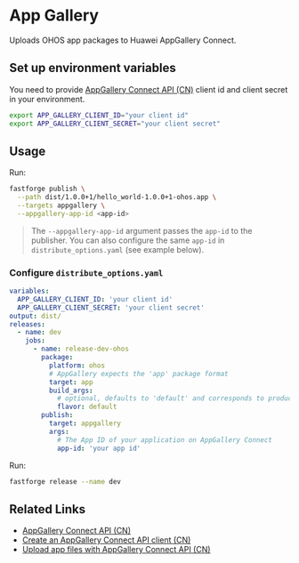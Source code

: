 # App Gallery

Uploads OHOS app packages to Huawei AppGallery Connect.

## Set up environment variables

You need to provide [AppGallery Connect API (CN)](https://developer.huawei.com/consumer/cn/doc/app/agc-help-connect-api-0000002236015554) client id and client secret in your environment.

```bash
export APP_GALLERY_CLIENT_ID="your client id"
export APP_GALLERY_CLIENT_SECRET="your client secret"
```

## Usage

Run:

```bash
fastforge publish \
  --path dist/1.0.0+1/hello_world-1.0.0+1-ohos.app \
  --targets appgallery \
  --appgallery-app-id <app-id>
```

> The `--appgallery-app-id` argument passes the `app-id` to the publisher. You can also configure the same `app-id` in `distribute_options.yaml` (see example below).

### Configure `distribute_options.yaml`

```yaml
variables:
  APP_GALLERY_CLIENT_ID: 'your client id'
  APP_GALLERY_CLIENT_SECRET: 'your client secret'
output: dist/
releases:
  - name: dev
    jobs:
      - name: release-dev-ohos
        package:
          platform: ohos
          # AppGallery expects the 'app' package format
          target: app
          build_args:
            # optional, defaults to 'default' and corresponds to product name in OHOS
            flavor: default
        publish:
          target: appgallery
          args:
            # The App ID of your application on AppGallery Connect
            app-id: 'your app id'
```

Run:

```bash
fastforge release --name dev
```

## Related Links

- [AppGallery Connect API (CN)](https://developer.huawei.com/consumer/cn/doc/app/agc-help-connect-api-0000002236015554)
- [Create an AppGallery Connect API client (CN)](https://developer.huawei.com/consumer/cn/doc/app/agc-help-connect-api-obtain-server-auth-0000002271134661#section103mcpsimp)
- [Upload app files with AppGallery Connect API (CN)](https://developer.huawei.com/consumer/cn/doc/app/agc-help-publish-api-guide-0000002271134665#section110mcpsimp)
